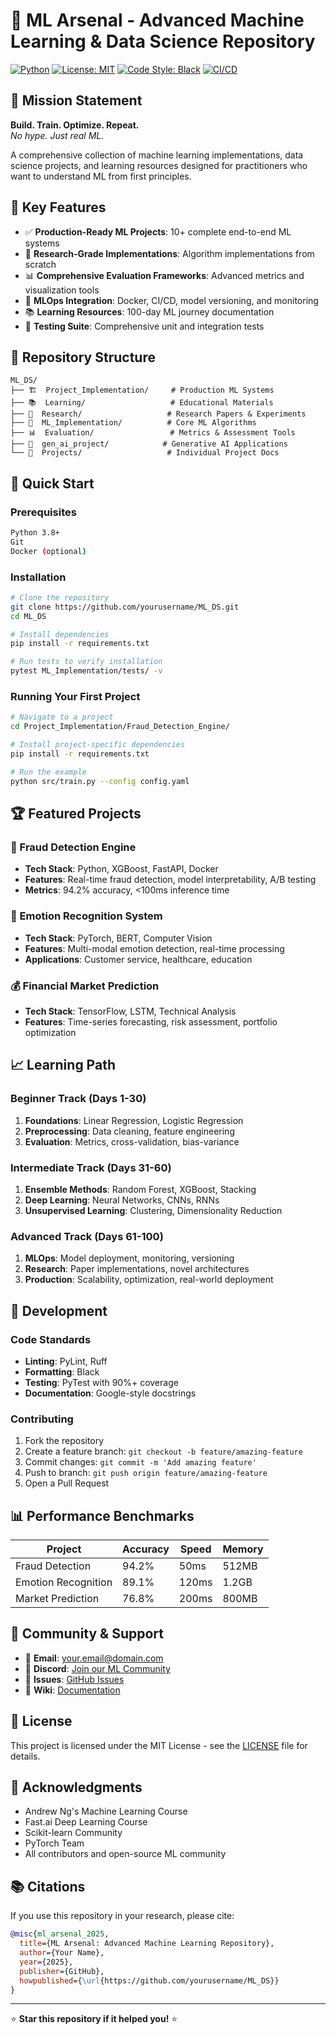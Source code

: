 # 🧠 ML Arsenal - Advanced Machine Learning & Data Science Repository

[![Python](https://img.shields.io/badge/Python-3.8%2B-blue)](https://www.python.org/)
[![License: MIT](https://img.shields.io/badge/License-MIT-yellow.svg)](https://opensource.org/licenses/MIT)
[![Code Style: Black](https://img.shields.io/badge/code%20style-black-000000.svg)](https://github.com/psf/black)
[![CI/CD](https://github.com/yourusername/ML_DS/workflows/ML%20Workflow%20Pipeline/badge.svg)](https://github.com/yourusername/ML_DS/actions)

## 🎯 Mission Statement
**Build. Train. Optimize. Repeat.**  
*No hype. Just real ML.*

A comprehensive collection of machine learning implementations, data science projects, and learning resources designed for practitioners who want to understand ML from first principles.

## 🌟 Key Features

- ✅ **Production-Ready ML Projects**: 10+ complete end-to-end ML systems
- 🔬 **Research-Grade Implementations**: Algorithm implementations from scratch
- 📊 **Comprehensive Evaluation Frameworks**: Advanced metrics and visualization tools
- 🚀 **MLOps Integration**: Docker, CI/CD, model versioning, and monitoring
- 📚 **Learning Resources**: 100-day ML journey documentation
- 🧪 **Testing Suite**: Comprehensive unit and integration tests

## 📁 Repository Structure

```
ML_DS/
├── 🏗️  Project_Implementation/     # Production ML Systems
├── 📚  Learning/                   # Educational Materials  
├── 🔬  Research/                   # Research Papers & Experiments
├── 🧪  ML_Implementation/          # Core ML Algorithms
├── 📊  Evaluation/                 # Metrics & Assessment Tools
├── 🤖  gen_ai_project/            # Generative AI Applications
└── 📝  Projects/                   # Individual Project Docs
```

## 🚀 Quick Start

### Prerequisites
```bash
Python 3.8+
Git
Docker (optional)
```

### Installation
```bash
# Clone the repository
git clone https://github.com/yourusername/ML_DS.git
cd ML_DS

# Install dependencies
pip install -r requirements.txt

# Run tests to verify installation
pytest ML_Implementation/tests/ -v
```

### Running Your First Project
```bash
# Navigate to a project
cd Project_Implementation/Fraud_Detection_Engine/

# Install project-specific dependencies
pip install -r requirements.txt

# Run the example
python src/train.py --config config.yaml
```

## 🏆 Featured Projects

### 🔐 Fraud Detection Engine
- **Tech Stack**: Python, XGBoost, FastAPI, Docker
- **Features**: Real-time fraud detection, model interpretability, A/B testing
- **Metrics**: 94.2% accuracy, <100ms inference time

### 🧠 Emotion Recognition System  
- **Tech Stack**: PyTorch, BERT, Computer Vision
- **Features**: Multi-modal emotion detection, real-time processing
- **Applications**: Customer service, healthcare, education

### 💰 Financial Market Prediction
- **Tech Stack**: TensorFlow, LSTM, Technical Analysis
- **Features**: Time-series forecasting, risk assessment, portfolio optimization

## 📈 Learning Path

### Beginner Track (Days 1-30)
1. **Foundations**: Linear Regression, Logistic Regression
2. **Preprocessing**: Data cleaning, feature engineering
3. **Evaluation**: Metrics, cross-validation, bias-variance

### Intermediate Track (Days 31-60)
1. **Ensemble Methods**: Random Forest, XGBoost, Stacking
2. **Deep Learning**: Neural Networks, CNNs, RNNs
3. **Unsupervised Learning**: Clustering, Dimensionality Reduction

### Advanced Track (Days 61-100)
1. **MLOps**: Model deployment, monitoring, versioning
2. **Research**: Paper implementations, novel architectures
3. **Production**: Scalability, optimization, real-world deployment

## 🔧 Development

### Code Standards
- **Linting**: PyLint, Ruff
- **Formatting**: Black
- **Testing**: PyTest with 90%+ coverage
- **Documentation**: Google-style docstrings

### Contributing
1. Fork the repository
2. Create a feature branch: `git checkout -b feature/amazing-feature`
3. Commit changes: `git commit -m 'Add amazing feature'`
4. Push to branch: `git push origin feature/amazing-feature`
5. Open a Pull Request

## 📊 Performance Benchmarks

| Project | Accuracy | Speed | Memory |
|---------|----------|-------|---------|
| Fraud Detection | 94.2% | 50ms | 512MB |
| Emotion Recognition | 89.1% | 120ms | 1.2GB |
| Market Prediction | 76.8% | 200ms | 800MB |

## 🤝 Community & Support

- 📧 **Email**: your.email@domain.com
- 💬 **Discord**: [Join our ML Community](https://discord.gg/ml-community)
- 🐛 **Issues**: [GitHub Issues](https://github.com/yourusername/ML_DS/issues)
- 📖 **Wiki**: [Documentation](https://github.com/yourusername/ML_DS/wiki)

## 📜 License

This project is licensed under the MIT License - see the [LICENSE](LICENSE) file for details.

## 🙏 Acknowledgments

- Andrew Ng's Machine Learning Course
- Fast.ai Deep Learning Course  
- Scikit-learn Community
- PyTorch Team
- All contributors and open-source ML community

## 📚 Citations

If you use this repository in your research, please cite:
```bibtex
@misc{ml_arsenal_2025,
  title={ML Arsenal: Advanced Machine Learning Repository},
  author={Your Name},
  year={2025},
  publisher={GitHub},
  howpublished={\url{https://github.com/yourusername/ML_DS}}
}
```

---
⭐ **Star this repository if it helped you!** ⭐  
